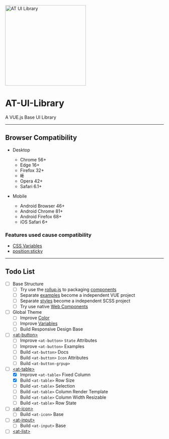 <img src="https://raw.githubusercontent.com/lanezhao/AT-UI-Library/master/blueprint/icons/icon-at-logo.svg" alt="AT UI Library" width="256" height="256" />


# AT-UI-Library

A VUE.js Base UI Library


--------

## Browser Compatibility

* Desktop
  * Chrome 56+
  * Edge 16+
  * Firefox 32+
  * ~~IE~~
  * Opera 42+
  * Safari 6.1+

* Mobile
  * Android Browser 46+
  * Android Chrome 81+
  * Android Firefox 68+
  * iOS Safari 6+

### Features used cause compatibility

* [CSS Variables](https://caniuse.com/#feat=css-variables)
* [position:sticky](https://caniuse.com/#feat=css-sticky)


--------
## Todo List
* [ ] Base Structure
  * [ ] Try use the [rollup.js](https://rollupjs.org/guide/en/) to packaging [components](./tree/master/components)
  * [ ] Separate [examples](./tree/master/examples) become a independent VUE project
  * [ ] Separate [styles](./tree/master/components/styles) become a independent SCSS project
  * [ ] Try use native [Web Components](https://developer.mozilla.org/en-US/docs/Web/Web_Components)

* [ ] Global Theme
  * [ ] Improve [Color](./blob/master/components/styles/_colors.scss)
  * [ ] Improve [Variables](./blob/master/components/styles/_variables.scss)
  * [ ] Build Responsive Design Base

* [ ] [\<at-button>](./tree/master/components/AtBtuuon)
  * [ ] Improve `<at-button>` `State` Attributes
  * [ ] Improve `<at-button>` Examples
  * [ ] Build `<at-button>` Docs
  * [ ] Build `<at-button>` `Icon` Attributes
  * [ ] Build `<at-button-grpup>`

* [ ] [\<at-table>](./tree/master/components/AtTable)
  * [x] Improve `<at-table>` Fixed Column
  * [x] Build `<at-table>` Row Size
  * [ ] Build `<at-table>` Selection
  * [ ] Build `<at-table>` Column Render Template
  * [ ] Build `<at-table>` Column Width Resizable
  * [ ] Build `<at-table>` Row State

* [ ] [\<at-icon>](./tree/master/components/AtIcon)
  * [ ] Build `<at-icon>` Base

* [ ] [\<at-input>](./tree/master/components/AtInput)
  * [ ] Build `<at-input>` Base

* [ ] [\<at-list>](./tree/master/components/AtList)
